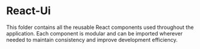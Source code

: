 # React-Ui
This folder contains all the reusable React components used throughout the application. Each component is modular and can be imported wherever needed to maintain consistency and improve development efficiency.
